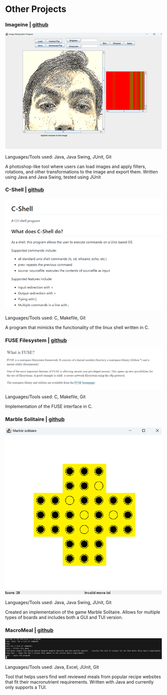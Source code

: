 # Other Projects

### Imageine | [github](https://github.com/ramjsandal/Imageine/)

![alt text](imageine.png)

Languages/Tools used: Java, Java Swing, JUnit, Git

A photoshop-like tool where users can load images and apply filters, rotations, and other transformations to the image and export them.
Written using Java and Java Swing, tested using JUnit

### C-Shell | [github](https://github.com/ramjsandal/C-Shell/)

![alt text](cshell.png)

Languages/Tools used: C, Makefile, Git

A program that mimicks the functionality of the linux shell written in C.

### FUSE Filesystem | [github](https://github.com/ramjsandal/FUSEFilesystem/)

![alt text](fuse.png)

Languages/Tools used: C, Makefile, Git

Implementation of the FUSE interface in C.

### Marble Solitaire | [github](https://github.com/ramjsandal/MarbleSolitaire/)

![alt text](marbleSolitaire.png)

Languages/Tools used: Java, Java Swing, JUnit, Git

Created an implementation of the game Marble Solitaire. Allows for multiple types of boards and includes both a GUI and TUI version.

### MacroMeal | [github](https://github.com/ramjsandal/MacroMeal)

![alt text](macroMeal.png)

Languages/Tools used: Java, Excel, JUnit, Git

Tool that helps users find well reviewed meals from popular recipe websites that fit their macronutrient requirements. Written with Java and currently only supports a TUI. 